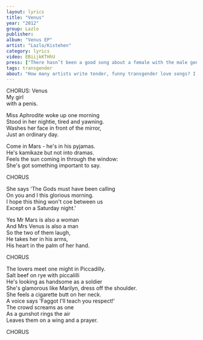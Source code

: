 ```yaml
---
layout: lyrics
title: "Venus"
year: "2012"
group: Lazlo
publisher: 
album: "Venus EP"
artist: "Lazlo/Kistehen"
category: lyrics
video: EBiijkKTHhU
press: ["There hasn’t been a good song about a female with the male genitalia since Goldie Lookin’ Chain’s smash hit Your Mother Has a Penis", "Rock Reviews 24/7"]
tags: transgender
about: "How many artists write tender, funny transgender love songs? I wish there more artists around like him."
---
```

CHORUS:
Venus  
My girl  
with a penis.  

Miss Aphrodite woke up one morning  
Stood in her nightie, tired and yawning.  
Washes her face in front of the mirror,  
Just an ordinary day.  

Come in Mars - he's in his pyjamas.  
He's kamikaze but not into dramas.  
Feels the sun coming in through the window:  
She's got something important to say.  

CHORUS  

She says 'The Gods must have been calling  
On you and I this glorious morning.  
I hope this thing won't coe between us  
Except on a Saturday night.'  

Yes Mr Mars is also a woman  
And Mrs Venus is also a man  
So the two of them laugh,  
He takes her in his arms,  
His heart in the palm of her hand.  

CHORUS  

The lovers meet one might in Piccadilly.  
Salt beef on rye with piccalilli  
He's looking as handsome as a soldier  
She's glamorous like Marilyn, dress off the shoulder.  
She feels a cigarette butt on her neck.  
A voice says 'Faggot I'll teach you respect!'  
The crowd screams as one   
As a gunshot rings the air  
Leaves them on a wing and a prayer.  

CHORUS  



